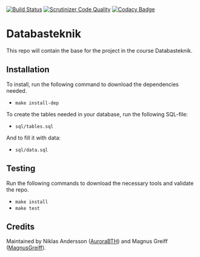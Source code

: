 [![Build Status](https://travis-ci.org/aurora-munge/databasteknik.svg?branch=master)](https://travis-ci.org/aurora-munge/databasteknik)
[![Scrutinizer Code Quality](https://scrutinizer-ci.com/g/aurora-munge/databasteknik/badges/quality-score.png?b=master)](https://scrutinizer-ci.com/g/aurora-munge/databasteknik/?branch=master)
[![Codacy Badge](https://api.codacy.com/project/badge/Grade/18225f2d9efa471bb2469e4b57218b48)](https://www.codacy.com/app/MagnusGreiff/databasteknik?utm_source=github.com&amp;utm_medium=referral&amp;utm_content=aurora-munge/databasteknik&amp;utm_campaign=Badge_Grade)

# Databasteknik

This repo will contain the base for the project in the course Databasteknik.

## Installation

To install, run the following command to download the dependencies needed.

* ```make install-dep```

To create the tables needed in your database, run the following SQL-file:

* ```sql/tables.sql```

And to fill it with data:

* ```sql/data.sql```

## Testing

Run the following commands to download the necessary tools and validate the repo.

* ```make install```
* ```make test```

## Credits

Maintained by Niklas Andersson ([AuroraBTH](https://github.com/AuroraBTH)) and Magnus Greiff ([MagnusGreiff](https://github.com/MagnusGreiff)).

